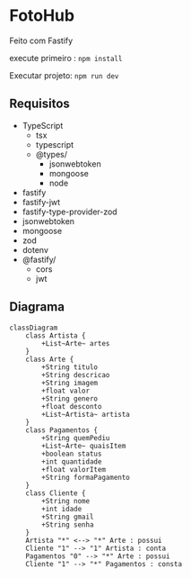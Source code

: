 # FotoHub

Feito com Fastify 

execute primeiro : `npm install`

Executar projeto: `npm run dev`

## Requisitos

- TypeScript
    - tsx
    - typescript
    - @types/
        - jsonwebtoken
        - mongoose
        - node
- fastify
- fastify-jwt
- fastify-type-provider-zod
- jsonwebtoken
- mongoose
- zod
- dotenv
- @fastify/
    - cors
    - jwt

## Diagrama

```mermaid
classDiagram
    class Artista {
        +List~Arte~ artes
    }
    class Arte {
        +String titulo
        +String descricao
        +String imagem
        +float valor
        +String genero
        +float desconto
        +List~Artista~ artista
    }
    class Pagamentos {
	    +String quemPediu
	    +List~Arte~ quaisItem
	    +boolean status
	    +int quantidade
	    +float valorItem
	    +String formaPagamento
    }
    class Cliente {
	    +String nome
	    +int idade
	    +String gmail
	    +String senha
    }
    Artista "*" <--> "*" Arte : possui
    Cliente "1" --> "1" Artista : conta
    Pagamentos "0" --> "*" Arte : possui
    Cliente "1" --> "*" Pagamentos : consta
```

